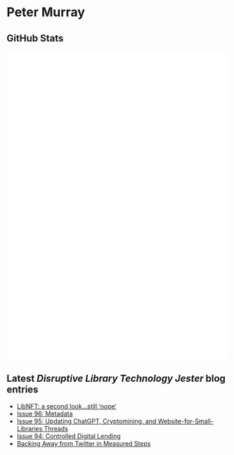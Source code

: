 # Peter Murray

## GitHub Stats
![Metrics](/github-metrics.svg)


## Latest _Disruptive Library Technology Jester_ blog entries
<!-- BLOG-POST-LIST:START -->
- [LibNFT: a second look…still ‘nope’](https://dltj.org/article/libnft-2/)
- [Issue 96: Metadata](https://dltj.org/article/issue-96-metadata/)
- [Issue 95: Updating ChatGPT, Cryptomining, and Website-for-Small-Libraries Threads](https://dltj.org/article/issue-95-chatgpt-cryptomining-wssl/)
- [Issue 94: Controlled Digital Lending](https://dltj.org/article/issue-94-controlled-digital-lending/)
- [Backing Away from Twitter in Measured Steps](https://dltj.org/article/backing-away-from-twitter/)
<!-- BLOG-POST-LIST:END -->


[LinkedIn]: https://www.linkedin.com/in/datagazetteer "LinkedIn"
[Twitter]: https://twitter.com/DataG "Twitter"
[blog]: https://dltj.org/ "Blog"
